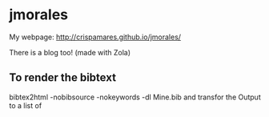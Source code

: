 jmorales
========

My webpage: http://crispamares.github.io/jmorales/

There is a blog too! (made with Zola)

## To render the bibtext

bibtex2html -nobibsource -nokeywords -dl Mine.bib  and transfor the Output to a list of <p>
